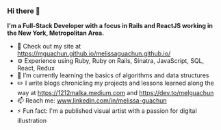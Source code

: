 ### Hi there 👋


**I'm a Full-Stack Developer with a focus in Rails and ReactJS working in the New York, Metropolitan Area.**
- 🔭 Check out my site at https://mguachun.github.io/melissaguachun.github.io/ 
- ⚙️ Experience using Ruby, Ruby on Rails, Sinatra, JavaScript, SQL, React, Redux
- 🌱 I’m currently learning the basics of algorithms and data structures
- ✏️ I write blogs chronicling my projects and lessons learned along the way at https://1212malka.medium.com and https://dev.to/melguachun
- 📫 Reach me: www.linkedin.com/in/melissa-guachun
- ⚡ Fun fact: I'm a published visual artist with a passion for digital illustration
